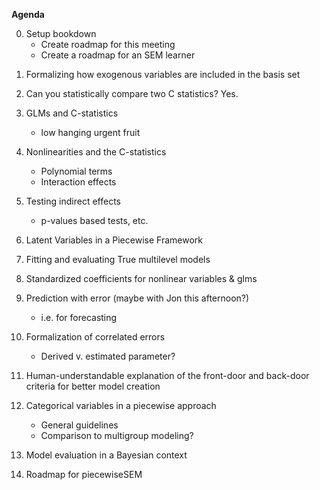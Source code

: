 **Agenda**

0) Setup bookdown
	- Create roadmap for this meeting
	- Create a roadmap for an SEM learner

1. Formalizing how exogenous variables are included in the basis set

2. Can you statistically compare two C statistics? Yes.

3. GLMs and C-statistics
	- low hanging urgent fruit

4. Nonlinearities and the C-statistics
	- Polynomial terms
	- Interaction effects

5. Testing indirect effects
	- p-values based tests, etc.

6. Latent Variables in a Piecewise Framework

7. Fitting and evaluating True multilevel models

8. Standardized coefficients for nonlinear variables & glms

9. Prediction with error (maybe with Jon this afternoon?)
	- i.e. for forecasting

10. Formalization of correlated errors
	- Derived v. estimated parameter?

11. Human-understandable explanation of the front-door and back-door criteria for better model creation

12. Categorical variables in a piecewise approach
	- General guidelines
	- Comparison to multigroup modeling?

13. Model evaluation in a Bayesian context

14. Roadmap for piecewiseSEM
